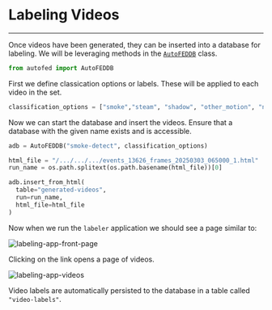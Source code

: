 # Labeling Videos

---

Once videos have been generated, they can be inserted into a database for labeling. We will be leveraging methods in
 the [`AutoFEDDB`](/reference/autofed-db.md) class.

```python
from autofed import AutoFEDDB
```

First we define classication options or labels. These will be applied to each video in the set.

```python
classification_options = ["smoke","steam", "shadow", "other_motion", "none"]
```

Now we can start the database and insert the videos. Ensure that a database with the given name exists and is 
accessible.

```python
adb = AutoFEDDB("smoke-detect", classification_options)

html_file = "/.../.../.../events_13626_frames_20250303_065000_1.html"
run_name = os.path.splitext(os.path.basename(html_file))[0]

adb.insert_from_html(
  table="generated-videos", 
  run=run_name, 
  html_file=html_file
)
```

Now when we run the `labeler` application we should see a page similar to:

![labeling-app-front-page](/autofed/assets/app-homepage.png)

Clicking on the link opens a page of videos.

![labeling-app-videos](/autofed/assets/app-scroll.png)

Video labels are automatically persisted to the database in a table called `"video-labels"`.